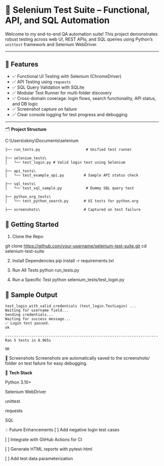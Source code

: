 # 🧪 Selenium Test Suite – Functional, API, and SQL Automation

Welcome to my end-to-end QA automation suite! This project demonstrates robust testing across web UI, REST APIs, and SQL queries using Python’s `unittest` framework and Selenium WebDriver.

---

## 📌 Features

- ✅ Functional UI Testing with Selenium (ChromeDriver)
- ✅ API Testing using `requests`
- ✅ SQL Query Validation with SQLite
- ✅ Modular Test Runner for multi-folder discovery
- ✅ Cross-domain coverage: login flows, search functionality, API status, and DB logic
- ✅ Screenshot capture on failure
- ✅ Clear console logging for test progress and debugging

---

🗂️ **Project Structure**

C:\Users\skiny\Documents\selenium
```
├── run_tests.py                     # Unified test runner
```
 ```
├── selenium_tests\
 │   └── test_login.py # Valid login test using Selenium
```
 ```
├── api_tests\
 │   └── test_example_api.py         # Sample API status check
```
 ```
├── sql_tests\
 │   └── test_sql_sample.py           # Dummy SQL query test
```
 ```
├── python_org_tests\
 │   └── test_python_search.py       # UI tests for python.org
```
```
├── screenshots\                    # Captured on test failure
```




## 🚀 Getting Started

 1. Clone the Repo

git clone https://github.com/your-username/selenium-test-suite.git
cd selenium-test-suite

2. Install Dependencies
pip install -r requirements.txt

3. Run All Tests
python run_tests.py

4. Run a Specific Test
python selenium_tests/test_login.py


## 🧪 **Sample Output**
```
test_login_with_valid_credentials (test_login.TestLogin) ...
Waiting for username field...
Sending credentials...
Waiting for success message...
✅ Login test passed.
ok

----------------------------------------------------------------------
Ran 5 tests in 8.965s

OK
```


📸 Screenshots
Screenshots are automatically saved to the screenshots/ folder on test failure for easy debugging.



🧠 **Tech Stack**

Python 3.10+

Selenium WebDriver

unittest

requests

SQL

💡 Future Enhancements
[ ] Add negative login test cases

[ ] Integrate with GitHub Actions for CI

[ ] Generate HTML reports with pytest-html

[ ] Add test data parameterization
